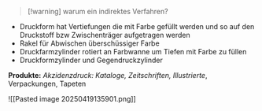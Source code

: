 > [!warning] warum ein indirektes Verfahren?

* Druckform hat Vertiefungen die mit Farbe gefüllt werden und so auf den Druckstoff bzw Zwischenträger aufgetragen werden
* Rakel für Abwischen überschüssiger Farbe
* Druckfarmzylinder rotiert an Farbwanne um Tiefen mit Farbe zu füllen
* Druckformzylinder und Gegendruckzylinder

**Produkte:** *Akzidenzdruck: Kataloge, Zeitschriften, Illustrierte*, Verpackungen, Tapeten

![[Pasted image 20250419135901.png]]
